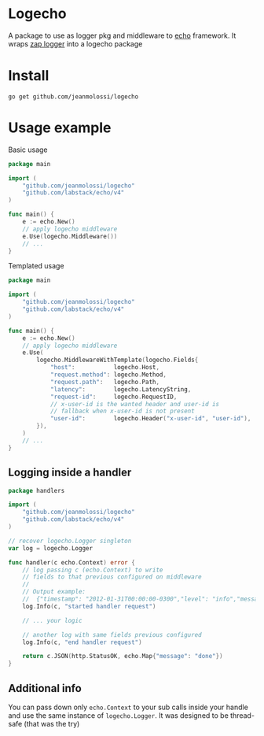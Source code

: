 # Logecho

A package to use as logger pkg and middleware to [echo](https://echo.labstack.com/) framework. It wraps [zap logger](https://pkg.go.dev/go.uber.org/zap) into a logecho package

# Install

```shell
go get github.com/jeanmolossi/logecho
```

# Usage example

Basic usage

```go
package main

import (
	"github.com/jeanmolossi/logecho"
	"github.com/labstack/echo/v4"
)

func main() {
    e := echo.New()
    // apply logecho middleware
    e.Use(logecho.Middleware())
    // ...
}
```

Templated usage

```go
package main

import (
	"github.com/jeanmolossi/logecho"
	"github.com/labstack/echo/v4"
)

func main() {
    e := echo.New()
    // apply logecho middleware
    e.Use(
        logecho.MiddlewareWithTemplate(logecho.Fields{
            "host":           logecho.Host,
            "request.method": logecho.Method,
            "request.path":   logecho.Path,
            "latency":        logecho.LatencyString,
            "request-id":     logecho.RequestID,
            // x-user-id is the wanted header and user-id is 
            // fallback when x-user-id is not present
            "user-id":        logecho.Header("x-user-id", "user-id"),
        }),
    )
    // ...
}
```

## Logging inside a handler

```go
package handlers

import (
	"github.com/jeanmolossi/logecho"
	"github.com/labstack/echo/v4"
)

// recover logecho.Logger singleton
var log = logecho.Logger

func handler(c echo.Context) error {
    // log passing c (echo.Context) to write 
    // fields to that previous configured on middleware
    //
    // Output example:
    //  {"timestamp": "2012-01-31T00:00:00-0300","level": "info","message": "started handler request", "host": "localhost:8080","user-id": "1", ...}
    log.Info(c, "started handler request")

    // ... your logic

    // another log with same fields previous configured
    log.Info(c, "end handler request")

    return c.JSON(http.StatusOK, echo.Map{"message": "done"})
}
```

## Additional info

You can pass down only `echo.Context` to your sub calls inside your handle and use the same instance of `logecho.Logger`. It was designed to be thread-safe (that was the try)